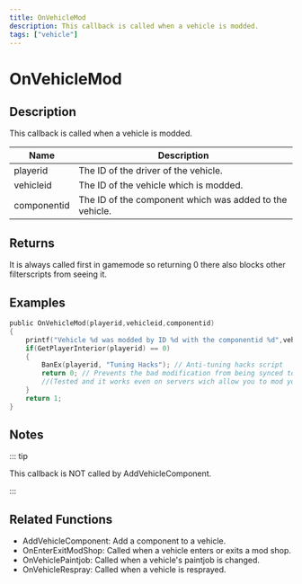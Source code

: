 ```yaml
---
title: OnVehicleMod
description: This callback is called when a vehicle is modded.
tags: ["vehicle"]
---
```


# OnVehicleMod

<TagLinks />

## Description

This callback is called when a vehicle is modded.

| Name        | Description                                             |
| ----------- | ------------------------------------------------------- |
| playerid    | The ID of the driver of the vehicle.                    |
| vehicleid   | The ID of the vehicle which is modded.                  |
| componentid | The ID of the component which was added to the vehicle. |

## Returns

It is always called first in gamemode so returning 0 there also blocks other filterscripts from seeing it.

## Examples

```c
public OnVehicleMod(playerid,vehicleid,componentid)
{
    printf("Vehicle %d was modded by ID %d with the componentid %d",vehicleid,playerid,componentid);
    if(GetPlayerInterior(playerid) == 0)
    {
        BanEx(playerid, "Tuning Hacks"); // Anti-tuning hacks script
        return 0; // Prevents the bad modification from being synced to other players
        //(Tested and it works even on servers wich allow you to mod your vehicle using commands, menus, dialogs, etc..
    }
    return 1;
}
```

## Notes

::: tip

This callback is NOT called by AddVehicleComponent.

:::

## Related Functions

- AddVehicleComponent: Add a component to a vehicle.
- OnEnterExitModShop: Called when a vehicle enters or exits a mod shop.
- OnVehiclePaintjob: Called when a vehicle's paintjob is changed.
- OnVehicleRespray: Called when a vehicle is resprayed.
